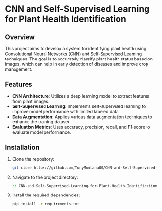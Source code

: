 # CNN and Self-Supervised Learning for Plant Health Identification
 
## Overview

This project aims to develop a system for identifying plant health using Convolutional Neural Networks (CNN) and Self-Supervised Learning techniques. The goal is to accurately classify plant health status based on images, which can help in early detection of diseases and improve crop management.

## Features

- **CNN Architecture**: Utilizes a deep learning model to extract features from plant images.
- **Self-Supervised Learning**: Implements self-supervised learning to improve model performance with limited labeled data.
- **Data Augmentation**: Applies various data augmentation techniques to enhance the training dataset.
- **Evaluation Metrics**: Uses accuracy, precision, recall, and F1-score to evaluate model performance.

## Installation

1. Clone the repository:
    ```bash
    git clone https://github.com/TonyMontana00/CNN-and-Self-Supervised-Learning-for-Plant-Health-Identification.git
    ```
2. Navigate to the project directory:
    ```bash
    cd CNN-and-Self-Supervised-Learning-for-Plant-Health-Identification
    ```
3. Install the required dependencies:
    ```bash
    pip install -r requirements.txt
    ```


